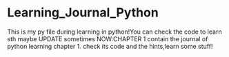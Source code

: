 # Learning_Journal_Python
This is my py file during learning in python!You can check the code to learn sth maybe
UPDATE sometimes
NOW:CHAPTER 1
contain the journal of python learning chapter 1.
check its code and the hints,learn some stuff!
